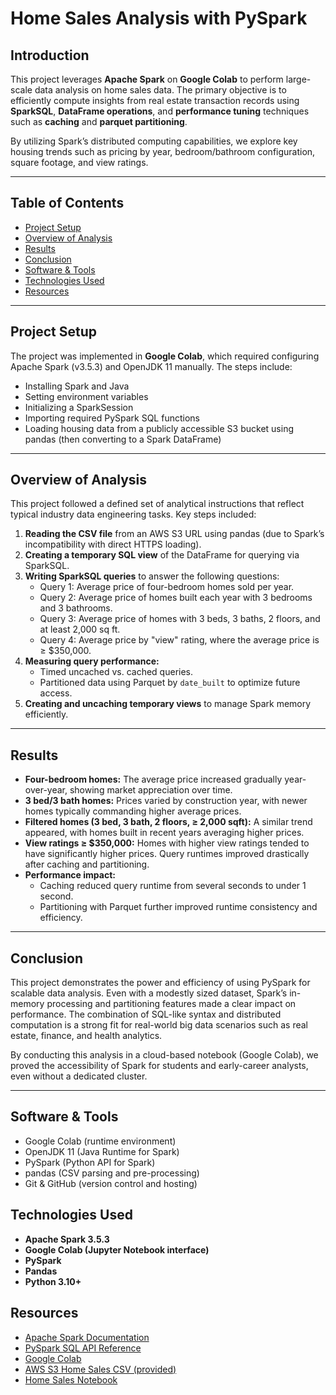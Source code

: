 # Home Sales Analysis with PySpark

## Introduction
This project leverages **Apache Spark** on **Google Colab** to perform large-scale data analysis on home sales data. The primary objective is to efficiently compute insights from real estate transaction records using **SparkSQL**, **DataFrame operations**, and **performance tuning** techniques such as **caching** and **parquet partitioning**. 

By utilizing Spark’s distributed computing capabilities, we explore key housing trends such as pricing by year, bedroom/bathroom configuration, square footage, and view ratings.

---

## Table of Contents
- [Project Setup](#-project-setup)
- [Overview of Analysis](#-overview-of-analysis--instructions-followed)
- [Results](#-results)
- [Conclusion](#-conclusion)
- [Software & Tools](#-software--tools)
- [Technologies Used](#-technologies-used)
- [Resources](#-resources)

---

## Project Setup
The project was implemented in **Google Colab**, which required configuring Apache Spark (v3.5.3) and OpenJDK 11 manually. The steps include:
- Installing Spark and Java
- Setting environment variables
- Initializing a SparkSession
- Importing required PySpark SQL functions
- Loading housing data from a publicly accessible S3 bucket using pandas (then converting to a Spark DataFrame)

---

## Overview of Analysis
This project followed a defined set of analytical instructions that reflect typical industry data engineering tasks. Key steps included:

1. **Reading the CSV file** from an AWS S3 URL using pandas (due to Spark’s incompatibility with direct HTTPS loading).
2. **Creating a temporary SQL view** of the DataFrame for querying via SparkSQL.
3. **Writing SparkSQL queries** to answer the following questions:
   - Query 1: Average price of four-bedroom homes sold per year.
   - Query 2: Average price of homes built each year with 3 bedrooms and 3 bathrooms.
   - Query 3: Average price of homes with 3 beds, 3 baths, 2 floors, and at least 2,000 sq ft.
   - Query 4: Average price by "view" rating, where the average price is ≥ $350,000.
4. **Measuring query performance:**
   - Timed uncached vs. cached queries.
   - Partitioned data using Parquet by `date_built` to optimize future access.
5. **Creating and uncaching temporary views** to manage Spark memory efficiently.

---

## Results
- **Four-bedroom homes:** The average price increased gradually year-over-year, showing market appreciation over time.
- **3 bed/3 bath homes:** Prices varied by construction year, with newer homes typically commanding higher average prices.
- **Filtered homes (3 bed, 3 bath, 2 floors, ≥ 2,000 sqft):** A similar trend appeared, with homes built in recent years averaging higher prices.
- **View ratings ≥ $350,000:** Homes with higher view ratings tended to have significantly higher prices. Query runtimes improved drastically after caching and partitioning.
- **Performance impact:**
  - Caching reduced query runtime from several seconds to under 1 second.
  - Partitioning with Parquet further improved runtime consistency and efficiency.

---
## Conclusion

This project demonstrates the power and efficiency of using PySpark for scalable data analysis. Even with a modestly sized dataset, Spark’s in-memory processing and partitioning features made a clear impact on performance. The combination of SQL-like syntax and distributed computation is a strong fit for real-world big data scenarios such as real estate, finance, and health analytics.

By conducting this analysis in a cloud-based notebook (Google Colab), we proved the accessibility of Spark for students and early-career analysts, even without a dedicated cluster.

---

## Software & Tools
- Google Colab (runtime environment)
- OpenJDK 11 (Java Runtime for Spark)
- PySpark (Python API for Spark)
- pandas (CSV parsing and pre-processing)
- Git & GitHub (version control and hosting)

## Technologies Used
- **Apache Spark 3.5.3**
- **Google Colab (Jupyter Notebook interface)**
- **PySpark**
- **Pandas**
- **Python 3.10+**

## Resources
- [Apache Spark Documentation](https://spark.apache.org/docs/latest/)
- [PySpark SQL API Reference](https://spark.apache.org/docs/latest/api/python/)
- [Google Colab](https://colab.research.google.com/)
- [AWS S3 Home Sales CSV (provided)](https://s3.amazonaws.com/)
- [Home Sales Notebook](https://github.com/maddieemihle/Home_Sales/blob/main/Home_Sales_colab.ipynb)
